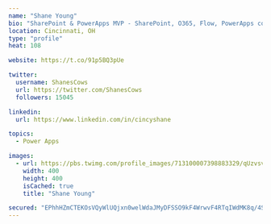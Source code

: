 ```yaml
---
name: "Shane Young"
bio: "SharePoint & PowerApps MVP - SharePoint, O365, Flow, PowerApps consulting? @PowerApps911 | Pure Snark? You found it."
location: Cincinnati, OH
type: "profile"
heat: 108

website: https://t.co/91p5BQ3pUe

twitter:
  username: ShanesCows
  url: https://twitter.com/ShanesCows
  followers: 15045

linkedin:
  url: https://www.linkedin.com/in/cincyshane

topics:
  - Power Apps

images:
  - url: https://pbs.twimg.com/profile_images/713100007398883329/qUzvsvQ3_400x400.jpg
    width: 400
    height: 400
    isCached: true
    title: "Shane Young"

secured: "EPhhHZmCTEKOsVQyWlUQjxn0welWdaJMyDFSSO9kF4WrwvF4RTqIWdMK8q/4S32LOfgrBDGg1bdRwQi3E5Iw2vf0Kd2NrfJwgB67oCB5Hl6m9r+wawizsT8cCe1fWawIAHft/LOLMFzzX9baaneXP2+aPOV1OS8hfII2d2j8VS3l9y1CJbKAOLhn6xmmnyJM4q7vmBfVnlJsM3quyxGFRoZ5YPyw06+oxBMWw7iaM8vAdxOsScfBrz9Q0Cbv+fEqoimy+DAvGEQZ4L8E28hnlXx2pCfOsl3H3KJkyhqQz56T1tnzAA3kwI8M1VQI7k5WCNCWl2m9lQ+B2KSxJ/XeEaeCNCBST33Oy3svrOugZ7ULKBCrveWiFGyYFcREMWGSROK8z27yxsKgjCWQTj2oE+2N4/97bdt2uXKYK/jeN40=;0TXV86q0wltaAXRmI1it5g=="
---
```


